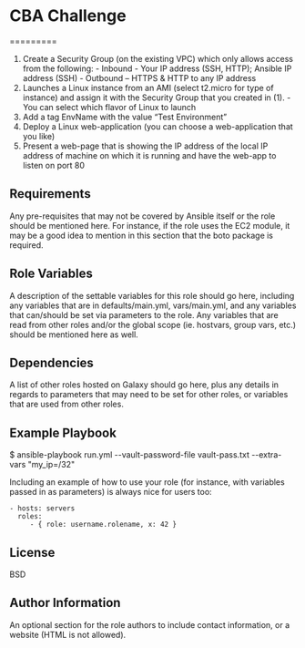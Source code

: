 # CBA Challenge
=========

   1. Create a Security Group (on the existing VPC) which only allows access from the following:
	- Inbound - Your IP address (SSH, HTTP); Ansible IP address (SSH)
	- Outbound – HTTPS & HTTP to any IP address
   2. Launches a Linux instance from an AMI (select t2.micro for type of instance) and assign it with the Security Group that you created in (1).
	- You can select which flavor of Linux to launch
   3. Add a tag EnvName with the value “Test Environment”
   4. Deploy a Linux web-application (you can choose a web-application that you like)
   5. Present a web-page that is showing the IP address of the local IP address of machine on which it is running and have the web-app to listen on port 80
 

Requirements
------------

Any pre-requisites that may not be covered by Ansible itself or the role should be mentioned here. For instance, if the role uses the EC2 module, it may be a good idea to mention in this section that the boto package is required.

Role Variables
--------------

A description of the settable variables for this role should go here, including any variables that are in defaults/main.yml, vars/main.yml, and any variables that can/should be set via parameters to the role. Any variables that are read from other roles and/or the global scope (ie. hostvars, group vars, etc.) should be mentioned here as well.

Dependencies
------------

A list of other roles hosted on Galaxy should go here, plus any details in regards to parameters that may need to be set for other roles, or variables that are used from other roles.

Example Playbook
----------------
$ ansible-playbook run.yml --vault-password-file vault-pass.txt --extra-vars "my_ip=<IP of my workstation>/32" 

Including an example of how to use your role (for instance, with variables passed in as parameters) is always nice for users too:

    - hosts: servers
      roles:
         - { role: username.rolename, x: 42 }

License
-------

BSD

Author Information
------------------

An optional section for the role authors to include contact information, or a website (HTML is not allowed).
